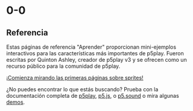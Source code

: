 # 0-0

## Referencia

Estas páginas de referencia "Aprender" proporcionan mini-ejemplos interactivos para las características más importantes de p5play. Fueron escritas por Quinton Ashley, creador de p5play v3 y se ofrecen como un recurso público para la comunidad de p5play.

[¡Comienza mirando las primeras páginas sobre sprites!](sprite.html)

¿No puedes encontrar lo que estás buscando? Prueba con la documentación completa de [p5play](/docs/classes/Sprite.html), [p5.js](https://p5js.org/reference/), o [p5.sound](https://p5js.org/reference/#/libraries/p5.sound) o mira algunas [demos](https://openprocessing.org/user/350295?o=35&view=sketches).
